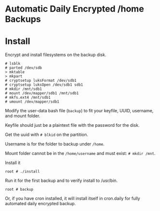 # Automatic Daily Encrypted /home Backups

# Install
Encrypt and install filesystems on the backup disk.

``` shell
# lsblk
# parted /dev/sdb
> mktable
> mkpart
# cryptsetup luksFormat /dev/sdb1
# cryptsetup luksOpen /dev/sdb1 sdb1
# mkdir /mnt/sdb1
# mount /dev/mapper/sdb1 /mnt/sdb1
# mkfs.ext4 /mnt/sdb1
# umount /dev/mapper/sdb1
```

Modify the user-data bash file (`backup`) to fit your keyfile, UUID, username,
and mount folder.

Keyfile should just be a plaintext file with the password for the disk.

Get the uuid with `# blkid` on the partition.

Username is for the folder to backup under `/home`.

Mount folder cannot be in the `/home/username` and must exist: `# mkdir /mnt`.

Install it

`root # ./install`

Run it for the first backup and to verify install to /usr/bin.

`root # backup`

Or, if you have cron installed, it will install itself in cron.daily for fully
automated daily encrypted backup.
